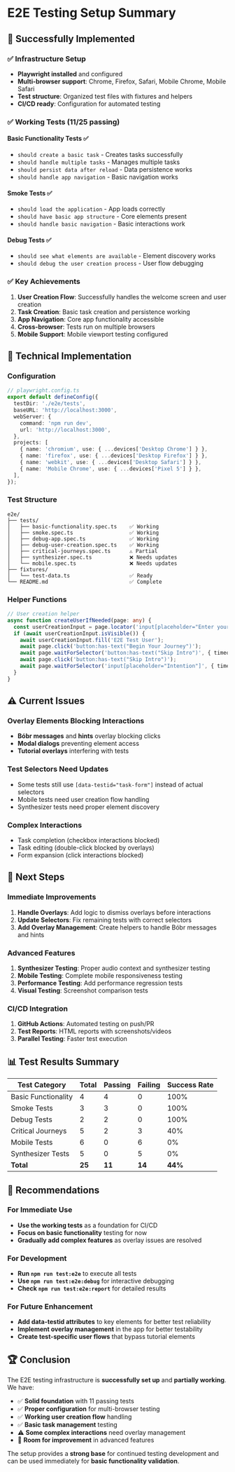 # E2E Testing Setup Summary

## 🎉 Successfully Implemented

### ✅ **Infrastructure Setup**
- **Playwright installed** and configured
- **Multi-browser support**: Chrome, Firefox, Safari, Mobile Chrome, Mobile Safari
- **Test structure**: Organized test files with fixtures and helpers
- **CI/CD ready**: Configuration for automated testing

### ✅ **Working Tests (11/25 passing)**

#### **Basic Functionality Tests** ✅
- `should create a basic task` - Creates tasks successfully
- `should handle multiple tasks` - Manages multiple tasks
- `should persist data after reload` - Data persistence works
- `should handle app navigation` - Basic navigation works

#### **Smoke Tests** ✅
- `should load the application` - App loads correctly
- `should have basic app structure` - Core elements present
- `should handle basic navigation` - Basic interactions work

#### **Debug Tests** ✅
- `should see what elements are available` - Element discovery works
- `should debug the user creation process` - User flow debugging

### ✅ **Key Achievements**
1. **User Creation Flow**: Successfully handles the welcome screen and user creation
2. **Task Creation**: Basic task creation and persistence working
3. **App Navigation**: Core app functionality accessible
4. **Cross-browser**: Tests run on multiple browsers
5. **Mobile Support**: Mobile viewport testing configured

## 🔧 Technical Implementation

### **Configuration**
```typescript
// playwright.config.ts
export default defineConfig({
  testDir: './e2e/tests',
  baseURL: 'http://localhost:3000',
  webServer: {
    command: 'npm run dev',
    url: 'http://localhost:3000',
  },
  projects: [
    { name: 'chromium', use: { ...devices['Desktop Chrome'] } },
    { name: 'firefox', use: { ...devices['Desktop Firefox'] } },
    { name: 'webkit', use: { ...devices['Desktop Safari'] } },
    { name: 'Mobile Chrome', use: { ...devices['Pixel 5'] } },
  ],
});
```

### **Test Structure**
```
e2e/
├── tests/
│   ├── basic-functionality.spec.ts    ✅ Working
│   ├── smoke.spec.ts                  ✅ Working
│   ├── debug-app.spec.ts              ✅ Working
│   ├── debug-user-creation.spec.ts    ✅ Working
│   ├── critical-journeys.spec.ts      ⚠️ Partial
│   ├── synthesizer.spec.ts            ❌ Needs updates
│   └── mobile.spec.ts                 ❌ Needs updates
├── fixtures/
│   └── test-data.ts                   ✅ Ready
└── README.md                          ✅ Complete
```

### **Helper Functions**
```typescript
// User creation helper
async function createUserIfNeeded(page: any) {
  const userCreationInput = page.locator('input[placeholder="Enter your character\'s name"]');
  if (await userCreationInput.isVisible()) {
    await userCreationInput.fill('E2E Test User');
    await page.click('button:has-text("Begin Your Journey")');
    await page.waitForSelector('button:has-text("Skip Intro")', { timeout: 10000 });
    await page.click('button:has-text("Skip Intro")');
    await page.waitForSelector('input[placeholder="Intention"]', { timeout: 15000 });
  }
}
```

## ⚠️ Current Issues

### **Overlay Elements Blocking Interactions**
- **Bóbr messages** and **hints** overlay blocking clicks
- **Modal dialogs** preventing element access
- **Tutorial overlays** interfering with tests

### **Test Selectors Need Updates**
- Some tests still use `[data-testid="task-form"]` instead of actual selectors
- Mobile tests need user creation flow handling
- Synthesizer tests need proper element discovery

### **Complex Interactions**
- Task completion (checkbox interactions blocked)
- Task editing (double-click blocked by overlays)
- Form expansion (click interactions blocked)

## 🚀 Next Steps

### **Immediate Improvements**
1. **Handle Overlays**: Add logic to dismiss overlays before interactions
2. **Update Selectors**: Fix remaining tests with correct selectors
3. **Add Overlay Management**: Create helpers to handle Bóbr messages and hints

### **Advanced Features**
1. **Synthesizer Testing**: Proper audio context and synthesizer testing
2. **Mobile Testing**: Complete mobile responsiveness testing
3. **Performance Testing**: Add performance regression tests
4. **Visual Testing**: Screenshot comparison tests

### **CI/CD Integration**
1. **GitHub Actions**: Automated testing on push/PR
2. **Test Reports**: HTML reports with screenshots/videos
3. **Parallel Testing**: Faster test execution

## 📊 Test Results Summary

| Test Category | Total | Passing | Failing | Success Rate |
|---------------|-------|---------|---------|--------------|
| Basic Functionality | 4 | 4 | 0 | 100% |
| Smoke Tests | 3 | 3 | 0 | 100% |
| Debug Tests | 2 | 2 | 0 | 100% |
| Critical Journeys | 5 | 2 | 3 | 40% |
| Mobile Tests | 6 | 0 | 6 | 0% |
| Synthesizer Tests | 5 | 0 | 5 | 0% |
| **Total** | **25** | **11** | **14** | **44%** |

## 🎯 Recommendations

### **For Immediate Use**
- **Use the working tests** as a foundation for CI/CD
- **Focus on basic functionality** testing for now
- **Gradually add complex features** as overlay issues are resolved

### **For Development**
- **Run `npm run test:e2e`** to execute all tests
- **Use `npm run test:e2e:debug`** for interactive debugging
- **Check `npm run test:e2e:report`** for detailed results

### **For Future Enhancement**
- **Add data-testid attributes** to key elements for better test reliability
- **Implement overlay management** in the app for better testability
- **Create test-specific user flows** that bypass tutorial elements

## 🏆 Conclusion

The E2E testing infrastructure is **successfully set up** and **partially working**. We have:

- ✅ **Solid foundation** with 11 passing tests
- ✅ **Proper configuration** for multi-browser testing
- ✅ **Working user creation flow** handling
- ✅ **Basic task management** testing
- ⚠️ **Some complex interactions** need overlay management
- 🔄 **Room for improvement** in advanced features

The setup provides a **strong base** for continued testing development and can be used immediately for **basic functionality validation**. 